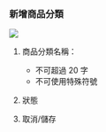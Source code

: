 ### 新增商品分類

![](RackMultipart20230424-1-nn9xl2_html_f67d603bb479ffca.png)

1. 商品分類名稱：

   - 不可超過 20 字
   - 不可使用特殊符號

2. 狀態
3. 取消/儲存

